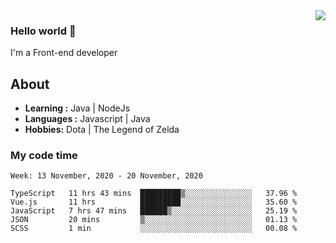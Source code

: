 <img align='right' src="https://github-readme-stats.vercel.app/api?username=jumodada&show_icons=true&theme=vue">

### Hello world 👋

I'm a Front-end developer 
    
## About
-  **Learning :** Java | NodeJs
-  **Languages :** Javascript | Java
-  **Hobbies:** Dota | The Legend of Zelda

### My code time

<!--START_SECTION:waka-->
```text
Week: 13 November, 2020 - 20 November, 2020

TypeScript   11 hrs 43 mins  █████████▒░░░░░░░░░░░░░░░   37.96 % 
Vue.js       11 hrs          █████████░░░░░░░░░░░░░░░░   35.60 % 
JavaScript   7 hrs 47 mins   ██████▒░░░░░░░░░░░░░░░░░░   25.19 % 
JSON         20 mins         ▒░░░░░░░░░░░░░░░░░░░░░░░░   01.13 % 
SCSS         1 min           ░░░░░░░░░░░░░░░░░░░░░░░░░   00.08 % 
```
<!--END_SECTION:waka-->
